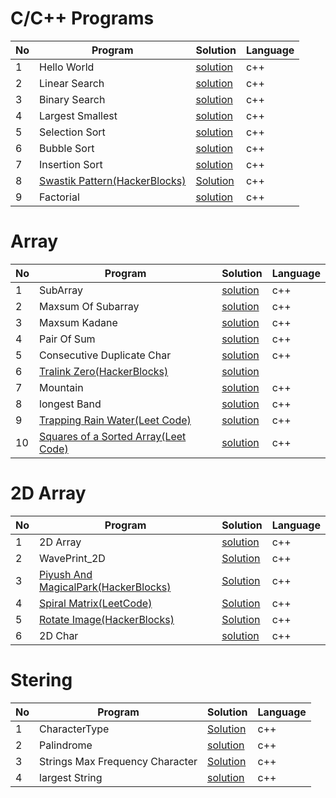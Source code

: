 # C/C++ Programs
 
 
No | Program | Solution | Language 
---|---------|----------|---------
1  | Hello World |[solution](https://github.com/Ashvin0740/C-Cpp-Programs/blob/main/C%2B%2B%20program/HelloWorld.cpp) | c++
2  | Linear Search |[solution](https://github.com/Ashvin0740/C-Cpp-Programs/blob/main/C%2B%2B%20program/Linear_search.cpp) | c++
3  | Binary Search |[solution](https://github.com/Ashvin0740/C-Cpp-Programs/blob/main/C%2B%2B%20program/binary_search.cpp) | c++
4  | Largest Smallest |[solution](https://github.com/Ashvin0740/C-Cpp-Programs/blob/main/C%2B%2B%20program/largest_smallest.cpp) | c++
5  | Selection Sort |[solution](https://github.com/Ashvin0740/C-Cpp-Programs/blob/main/C%2B%2B%20program/selection_sort.cpp) | c++
6  | Bubble Sort |[solution](https://github.com/Ashvin0740/C-Cpp-Programs/blob/main/C%2B%2B%20program/bubble_sort.cpp) | c++
7  | Insertion Sort |[solution](https://github.com/Ashvin0740/C-Cpp-Programs/blob/main/C%2B%2B%20program/insertion_sort.cpp) | c++
8  | [Swastik Pattern(HackerBlocks)](https://hack.codingblocks.com/app/practice/6/1055/problem) |[Solution](https://github.com/Ashvin0740/C-Cpp-Programs/blob/main/C%2B%2B%20program/insertion_sort.cpp) | c++
9  | Factorial |[solution](https://github.com/Ashvin0740/C-Cpp-Programs/blob/main/C%2B%2B%20program/Factorial.cpp) | c++


# Array

No | Program | Solution | Language 
---|---------|----------|---------
1  | SubArray |[solution](https://github.com/Ashvin0740/C-Cpp-Programs/blob/main/C%2B%2B%20program/Sunarray.cpp) | c++
2  | Maxsum Of Subarray |[solution](https://github.com/Ashvin0740/C-Cpp-Programs/blob/main/C%2B%2B%20program/Maxsum_of_sunarray.cpp) | c++
3  | Maxsum Kadane |[solution](https://github.com/Ashvin0740/C-Cpp-Programs/blob/main/C%2B%2B%20program/Maxsum_Kadane.cpp) | c++
4  | Pair Of Sum |[solution](https://github.com/Ashvin0740/C-Cpp-Programs/blob/main/C%2B%2B%20program/pairofsum.cpp) | c++
5  | Consecutive Duplicate Char |[solution](https://github.com/Ashvin0740/C-Cpp-Programs/blob/main/C%2B%2B%20program/consecutive_duplicate_char.cpp) | c++
6  | [Tralink Zero(HackerBlocks)](https://hack.codingblocks.com/app/practice/6/1041/problem) | [solution](https://github.com/Ashvin0740/C-Cpp-Programs/blob/main/C%2B%2B%20program/TrailingZeroes.cpp)
7  | Mountain |[solution](https://github.com/Ashvin0740/C-Cpp-Programs/blob/main/C%2B%2B%20program/Mountain.cpp) | c++
8  | longest Band |[solution](https://github.com/Ashvin0740/C-Cpp-Programs/blob/main/C%2B%2B%20program/longestBand.cpp) | c++
9 | [Trapping Rain Water(Leet Code)](https://leetcode.com/problems/trapping-rain-water/) |[solution](https://github.com/Ashvin0740/C-Cpp-Programs/blob/main/C%2B%2B%20program/rainsWater.cpp) | c++
10 | [ Squares of a Sorted Array(Leet Code)](https://leetcode.com/problems/squares-of-a-sorted-array/) |[solution](https://github.com/Ashvin0740/C-Cpp-Programs/blob/main/C%2B%2B%20program/sortedSquare.cpp) | c++

# 2D Array

No | Program | Solution | Language 
---|---------|----------|---------
1  |2D Array |[solution](https://github.com/Ashvin0740/C-Cpp-Programs/blob/main/C%2B%2B%20program/2DArray.cpp)|c++
2  | WavePrint_2D |[Solution](https://github.com/Ashvin0740/C-Cpp-Programs/blob/main/C%2B%2B%20program/wavePrint_2D.cpp) | c++
3  | [Piyush And MagicalPark(HackerBlocks)](https://hack.codingblocks.com/app/practice/6/1051/problem) |[Solution](https://github.com/Ashvin0740/C-Cpp-Programs/blob/main/C%2B%2B%20program/piyushandMagicalPark.cpp) | c++
4  | [Spiral Matrix(LeetCode)](https://leetcode.com/problems/spiral-matrix/) |[Solution](https://github.com/Ashvin0740/C-Cpp-Programs/blob/main/C%2B%2B%20program/spiralPrint_2D.cpp) | c++
5  | [Rotate Image(HackerBlocks)](https://hack.codingblocks.com/app/practice/6/1012/problem) |[Solution](https://github.com/Ashvin0740/C-Cpp-Programs/blob/main/C%2B%2B%20program/RotateImage.cpp) | c++
6  |2D Char | [solution](https://github.com/Ashvin0740/C-Cpp-Programs/blob/main/C%2B%2B%20program/2D_char.cpp) | c++

# Stering


No | Program | Solution | Language 
---|---------|----------|---------
1  | CharacterType| [Solution](https://github.com/Ashvin0740/C-Cpp-Programs/blob/main/C%2B%2B%20program/CharacterType.cpp) | c++
2  | Palindrome |[solution](https://github.com/Ashvin0740/C-Cpp-Programs/blob/main/C%2B%2B%20program/palindrome.cpp) | c++
3  | Strings Max Frequency Character| [Solution](https://github.com/Ashvin0740/C-Cpp-Programs/blob/main/C%2B%2B%20program/Strings_MaxFrequencyCharacter.cpp) | c++
4  | largest String |[solution](https://github.com/Ashvin0740/C-Cpp-Programs/blob/main/C%2B%2B%20program/largestString.cpp) | c++

